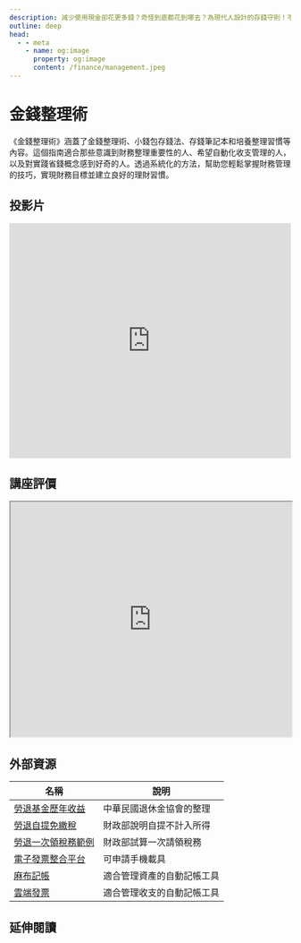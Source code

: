 ```yaml
---
description: 減少使用現金卻花更多錢？奇怪到底都花到哪去？為現代人設計的存錢守則！不知不覺就有節餘
outline: deep
head:
  - - meta
    - name: og:image
      property: og:image
      content: /finance/management.jpeg
---
```


# 金錢整理術

《金錢整理術》涵蓋了金錢整理術、小錢包存錢法、存錢筆記本和培養整理習慣等內容。這個指南適合那些意識到財務整理重要性的人、希望自動化收支管理的人，以及對實踐省錢概念感到好奇的人。透過系統化的方法，幫助您輕鬆掌握財務管理的技巧，實現財務目標並建立良好的理財習慣。

## 投影片

<iframe src="https://docs.google.com/presentation/d/e/2PACX-1vQmCUJNXjyzyGaPc6_NXyjwmAshXjLOjfcG-fJrUb7XdVdEZhI2w_dD0WI0vwmf_cfOmoy3zKsNlTpz/embed?start=false&loop=false&delayms=3000" frameborder="0" width="100%" height="420" allowfullscreen="true" mozallowfullscreen="true" webkitallowfullscreen="true"></iframe>

## 講座評價

<iframe src="https://docs.google.com/spreadsheets/d/e/2PACX-1vS-dd3TtGo9ZL7PyKHDVIRIBC0TvbzSP6rrjnQZTtQ_pyZJw7pDIR1opRm8f-ZaShvJb-0OKIA_5U0Z/pubhtml?widget=true&amp;headers=false" width="100%" height="420"></iframe>

## 外部資源

<table>
    <thead>
        <tr>
            <th>名稱</th>
            <th>說明</th>
        </tr>
    </thead>
    <tbody>
        <tr>
            <td>
                <a href="https://www.pension.org.tw/index.php/2018-10-03-15-11-09/2019-02-13-00-01-00" target="_blank">
                   勞退基金歷年收益
                </a>
            </td>
            <td>中華民國退休金協會的整理</td>
        </tr>
        <tr>
            <td>
                <a href="https://www.etax.nat.gov.tw/etwmain/tax-info/understanding/tax-q-and-a/national/individual-income-tax/taxation-scope/which-income/QOzOq69" target="_blank">
                   勞退自提免繳稅
                </a>
            </td>
            <td>財政部說明自提不計入所得</td>
        </tr>
        <tr>
            <td>
                <a href="https://www.etax.nat.gov.tw/etwmain/tax-info/understanding/tax-knowledge/WDNAx2Y" target="_blank">
                   勞退一次領稅務範例
                </a>
            </td>
            <td>財政部試算一次請領稅務</td>
        </tr>
        <tr>
            <td>
                <a href="https://www.einvoice.nat.gov.tw/APCONSUMER/BTC501W/" target="_blank">
                   電子發票整合平台
                </a>
            </td>
            <td>可申請手機載具</td>
        </tr>
        <tr>
            <td>
                <a href="https://moneybook.com.tw/" target="_blank">
                   麻布記帳
                </a>
            </td>
            <td>適合管理資產的自動記帳工具</td>
        </tr>
         <tr>
            <td>
                <a href="https://www.ecloudlife.com/w/" target="_blank">
                   雲端發票
                </a>
            </td>
            <td>適合管理收支的自動記帳工具</td>
        </tr>
    </tbody>
</table>

## 延伸閱讀

<Books :modelValue="bookItems"></Books>

<script setup>
import Books from '../components/books.vue'
const bookItems = [
    {
        id: '11100923100',
        name: '行動支付時代的金錢整理術',
        desc: `<p>減少使用現金卻花更多錢？奇怪到底都花到哪去
為現代人設計的存錢守則！不知不覺就有節餘

<ol>
<li>行動支付、電子錢包、信用卡，全部都要當成隱形負債。</li>
<li>需要跟想要有分清楚嗎？支付習慣改變後的腦衝花錢最可怕。</li>
<li>錢包晚安曲：換成小錢包就存得了錢！並在一天的尾聲整理它。</li>
<li>偷學怦然心動的整理魔法：丟棄囤積雜物也能改善家庭財務。</li>
<li>有計畫性的浪費：別讓存錢成為痛苦，正確的浪費才是幸福。</li></ol>
`,
    },
]
</script>
